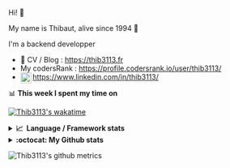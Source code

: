 Hi! 👋

My name is Thibaut, alive since 1994 🍷

I'm a backend developper

-   📝 CV / Blog : https://thib3113.fr
-   My codersRank : https://profile.codersrank.io/user/thib3113/
-   <a href="https://www.linkedin.com/in/thib3113/"><img align="left" alt="Thib3113's Linkedin" width="21px" src="https://raw.githubusercontent.com/peterthehan/peterthehan/master/assets/linkedin.svg" /></a> https://www.linkedin.com/in/thib3113/

📊 **This week I spent my time on**

[![Thib3113's wakatime](https://github-readme-stats.vercel.app/api/wakatime?username=thib3113&layout=default&theme=dracula&langs_count=6&hide_title=true&hide_border=true)](https://wakatime.com/@thib3113)

<details>
  <summary><b>📈&nbsp;&nbsp;Language&nbsp;/&nbsp;Framework stats</b></summary>
  <br/>  
  <a href='https://profile.codersrank.io/user/thib3113/'>
  <img src='http://cr-skills-chart-widget.azurewebsites.net/api/api?username=thib3113&padding=30&skills=php,batchfile,javascript,less,mysql,reactjs,scss,shell,typescript,vue'>
  </a>
</details>

<details>
  <summary><b>:octocat: My Github stats</b></summary>
  <br/>  
  
  <img src="https://github-readme-stats.vercel.app/api?username=thib3113&theme=dracula&show_icons=true&" alt="Thib3113's GitHub stats" />

<!--START_SECTION:activity-->

1. 🎉 Merged PR [#143](https://github.com/thib3113/unifi-client/pull/143) in [thib3113/unifi-client](https://github.com/thib3113/unifi-client)
2. 🗣 Commented on [#281](https://github.com/mikepenz/action-junit-report/issues/281) in [mikepenz/action-junit-report](https://github.com/mikepenz/action-junit-report)
3. 🎉 Merged PR [#141](https://github.com/thib3113/unifi-client/pull/141) in [thib3113/unifi-client](https://github.com/thib3113/unifi-client)
4. 💪 Opened PR [#143](https://github.com/thib3113/unifi-client/pull/143) in [thib3113/unifi-client](https://github.com/thib3113/unifi-client)
5. 🗣 Commented on [#281](https://github.com/mikepenz/action-junit-report/issues/281) in [mikepenz/action-junit-report](https://github.com/mikepenz/action-junit-report)
 <!--END_SECTION:activity-->

</details>

![Thib3113's github metrics](https://gist.githubusercontent.com/thib3113/83a96e16f8bca103f1b0e376186c66ec/raw/github-metrics.svg)
